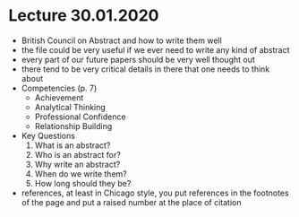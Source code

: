 # Lecture 30.01.2020

- British Council on Abstract and how to write them well
- the file could be very useful if we ever need to write any kind of abstract
- every part of our future papers should be very well thought out
- there tend to be very critical details in there that one needs to think about
- Competencies (p. 7)
    - Achievement
    - Analytical Thinking
    - Professional Confidence
    - Relationship Building
- Key Questions
    1. What is an abstract?
    2. Who is an abstract for?
    3. Why write an abstract?
    4. When do we write them?
    5. How long should they be?
- references, at least in Chicago style, you put references in the footnotes of
the page and put a raised number at the place of citation
